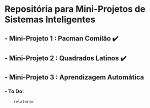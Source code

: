 # Repositória para Mini-Projetos de Sistemas Inteligentes

## - Mini-Projeto 1 : Pacman Comilão ✔️

## - Mini-Projeto 2 : Quadrados Latinos ✔️

## - Mini-Projeto 3 : Aprendizagem Automática

### - To Do:
      - relatorio
      
     
